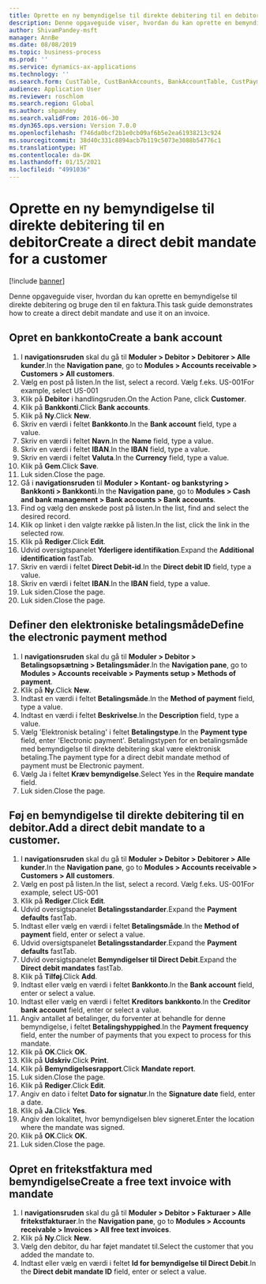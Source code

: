 ```yaml
---
title: Oprette en ny bemyndigelse til direkte debitering til en debitor
description: Denne opgaveguide viser, hvordan du kan oprette en bemyndigelse til direkte debitering og bruge den til en faktura.
author: ShivamPandey-msft
manager: AnnBe
ms.date: 08/08/2019
ms.topic: business-process
ms.prod: ''
ms.service: dynamics-ax-applications
ms.technology: ''
ms.search.form: CustTable, CustBankAccounts, BankAccountTable, CustPaymMode, CustDirectDebitMandate, BankAccountTableLookUp, SrsReportViewerForm,  LogisticsAddressCityLookup, CustFreeInvoice, CustTableLookup
audience: Application User
ms.reviewer: roschlom
ms.search.region: Global
ms.author: shpandey
ms.search.validFrom: 2016-06-30
ms.dyn365.ops.version: Version 7.0.0
ms.openlocfilehash: f746da0bcf2b1e0cb09af6b5e2ea61938213c924
ms.sourcegitcommit: 38d40c331c8894acb7b119c5073e3088b54776c1
ms.translationtype: HT
ms.contentlocale: da-DK
ms.lasthandoff: 01/15/2021
ms.locfileid: "4991036"
---
```

# <a name="create-a-direct-debit-mandate-for-a-customer"></a><span data-ttu-id="ce52e-103">Oprette en ny bemyndigelse til direkte debitering til en debitor</span><span class="sxs-lookup"><span data-stu-id="ce52e-103">Create a direct debit mandate for a customer</span></span>

[!include [banner](../../includes/banner.md)]

<span data-ttu-id="ce52e-104">Denne opgaveguide viser, hvordan du kan oprette en bemyndigelse til direkte debitering og bruge den til en faktura.</span><span class="sxs-lookup"><span data-stu-id="ce52e-104">This task guide demonstrates how to create a direct debit mandate and use it on an invoice.</span></span>


## <a name="create-a-bank-account"></a><span data-ttu-id="ce52e-105">Opret en bankkonto</span><span class="sxs-lookup"><span data-stu-id="ce52e-105">Create a bank account</span></span>
1. <span data-ttu-id="ce52e-106">I **navigationsruden** skal du gå til **Moduler > Debitor > Debitorer > Alle kunder**.</span><span class="sxs-lookup"><span data-stu-id="ce52e-106">In the **Navigation pane**, go to **Modules > Accounts receivable > Customers > All customers**.</span></span>
2. <span data-ttu-id="ce52e-107">Vælg en post på listen.</span><span class="sxs-lookup"><span data-stu-id="ce52e-107">In the list, select a record.</span></span> <span data-ttu-id="ce52e-108">Vælg f.eks. US-001</span><span class="sxs-lookup"><span data-stu-id="ce52e-108">For example, select US-001</span></span>
3. <span data-ttu-id="ce52e-109">Klik på **Debitor** i handlingsruden.</span><span class="sxs-lookup"><span data-stu-id="ce52e-109">On the Action Pane, click **Customer**.</span></span>
4. <span data-ttu-id="ce52e-110">Klik på **Bankkonti**.</span><span class="sxs-lookup"><span data-stu-id="ce52e-110">Click **Bank accounts**.</span></span>
5. <span data-ttu-id="ce52e-111">Klik på **Ny**.</span><span class="sxs-lookup"><span data-stu-id="ce52e-111">Click **New**.</span></span>
6. <span data-ttu-id="ce52e-112">Skriv en værdi i feltet **Bankkonto**.</span><span class="sxs-lookup"><span data-stu-id="ce52e-112">In the **Bank account** field, type a value.</span></span>
7. <span data-ttu-id="ce52e-113">Skriv en værdi i feltet **Navn**.</span><span class="sxs-lookup"><span data-stu-id="ce52e-113">In the **Name** field, type a value.</span></span>
8. <span data-ttu-id="ce52e-114">Skriv en værdi i feltet **IBAN**.</span><span class="sxs-lookup"><span data-stu-id="ce52e-114">In the **IBAN** field, type a value.</span></span>
9. <span data-ttu-id="ce52e-115">Skriv en værdi i feltet **Valuta**.</span><span class="sxs-lookup"><span data-stu-id="ce52e-115">In the **Currency** field, type a value.</span></span>
10. <span data-ttu-id="ce52e-116">Klik på **Gem**.</span><span class="sxs-lookup"><span data-stu-id="ce52e-116">Click **Save**.</span></span>
11. <span data-ttu-id="ce52e-117">Luk siden.</span><span class="sxs-lookup"><span data-stu-id="ce52e-117">Close the page.</span></span>
12. <span data-ttu-id="ce52e-118">Gå i **navigationsruden** til **Moduler > Kontant- og bankstyring > Bankkonti > Bankkonti**.</span><span class="sxs-lookup"><span data-stu-id="ce52e-118">In the **Navigation pane**, go to **Modules > Cash and bank management > Bank accounts > Bank accounts**.</span></span>
13. <span data-ttu-id="ce52e-119">Find og vælg den ønskede post på listen.</span><span class="sxs-lookup"><span data-stu-id="ce52e-119">In the list, find and select the desired record.</span></span>
14. <span data-ttu-id="ce52e-120">Klik op linket i den valgte række på listen.</span><span class="sxs-lookup"><span data-stu-id="ce52e-120">In the list, click the link in the selected row.</span></span>
15. <span data-ttu-id="ce52e-121">Klik på **Rediger**.</span><span class="sxs-lookup"><span data-stu-id="ce52e-121">Click **Edit**.</span></span>
16. <span data-ttu-id="ce52e-122">Udvid oversigtspanelet **Yderligere identifikation**.</span><span class="sxs-lookup"><span data-stu-id="ce52e-122">Expand the **Additional identification** fastTab.</span></span>
17. <span data-ttu-id="ce52e-123">Skriv en værdi i feltet **Direct Debit-id**.</span><span class="sxs-lookup"><span data-stu-id="ce52e-123">In the **Direct debit ID** field, type a value.</span></span>
18. <span data-ttu-id="ce52e-124">Skriv en værdi i feltet **IBAN**.</span><span class="sxs-lookup"><span data-stu-id="ce52e-124">In the **IBAN** field, type a value.</span></span>
19. <span data-ttu-id="ce52e-125">Luk siden.</span><span class="sxs-lookup"><span data-stu-id="ce52e-125">Close the page.</span></span>
20. <span data-ttu-id="ce52e-126">Luk siden.</span><span class="sxs-lookup"><span data-stu-id="ce52e-126">Close the page.</span></span>

## <a name="define-the-electronic-payment-method"></a><span data-ttu-id="ce52e-127">Definer den elektroniske betalingsmåde</span><span class="sxs-lookup"><span data-stu-id="ce52e-127">Define the electronic payment method</span></span>
1. <span data-ttu-id="ce52e-128">I **navigationsruden** skal du gå til **Moduler > Debitor > Betalingsopsætning > Betalingsmåder**.</span><span class="sxs-lookup"><span data-stu-id="ce52e-128">In the **Navigation pane**, go to **Modules > Accounts receivable > Payments setup > Methods of payment**.</span></span>
2. <span data-ttu-id="ce52e-129">Klik på **Ny**.</span><span class="sxs-lookup"><span data-stu-id="ce52e-129">Click **New**.</span></span>
3. <span data-ttu-id="ce52e-130">Indtast en værdi i feltet **Betalingsmåde**.</span><span class="sxs-lookup"><span data-stu-id="ce52e-130">In the **Method of payment** field, type a value.</span></span>
4. <span data-ttu-id="ce52e-131">Indtast en værdi i feltet **Beskrivelse**.</span><span class="sxs-lookup"><span data-stu-id="ce52e-131">In the **Description** field, type a value.</span></span>
5. <span data-ttu-id="ce52e-132">Vælg 'Elektronisk betaling' i feltet **Betalingstype**.</span><span class="sxs-lookup"><span data-stu-id="ce52e-132">In the **Payment type** field, enter 'Electronic payment'.</span></span> <span data-ttu-id="ce52e-133">Betalingstypen for en betalingsmåde med bemyndigelse til direkte debitering skal være elektronisk betaling.</span><span class="sxs-lookup"><span data-stu-id="ce52e-133">The payment type for a direct debit mandate method of payment must be Electronic payment.</span></span>
6. <span data-ttu-id="ce52e-134">Vælg Ja i feltet **Kræv bemyndigelse**.</span><span class="sxs-lookup"><span data-stu-id="ce52e-134">Select Yes in the **Require mandate** field.</span></span>
7. <span data-ttu-id="ce52e-135">Luk siden.</span><span class="sxs-lookup"><span data-stu-id="ce52e-135">Close the page.</span></span>

## <a name="add-a-direct-debit-mandate-to-a-customer"></a><span data-ttu-id="ce52e-136">Føj en bemyndigelse til direkte debitering til en debitor.</span><span class="sxs-lookup"><span data-stu-id="ce52e-136">Add a direct debit mandate to a customer.</span></span>
1. <span data-ttu-id="ce52e-137">I **navigationsruden** skal du gå til **Moduler > Debitor > Debitorer > Alle kunder**.</span><span class="sxs-lookup"><span data-stu-id="ce52e-137">In the **Navigation pane**, go to **Modules > Accounts receivable > Customers > All customers**.</span></span>
2. <span data-ttu-id="ce52e-138">Vælg en post på listen.</span><span class="sxs-lookup"><span data-stu-id="ce52e-138">In the list, select a record.</span></span> <span data-ttu-id="ce52e-139">Vælg f.eks. US-001</span><span class="sxs-lookup"><span data-stu-id="ce52e-139">For example, select US-001</span></span>
3. <span data-ttu-id="ce52e-140">Klik på **Rediger**.</span><span class="sxs-lookup"><span data-stu-id="ce52e-140">Click **Edit**.</span></span>
4. <span data-ttu-id="ce52e-141">Udvid oversigtspanelet **Betalingsstandarder**.</span><span class="sxs-lookup"><span data-stu-id="ce52e-141">Expand the **Payment defaults** fastTab.</span></span>
5. <span data-ttu-id="ce52e-142">Indtast eller vælg en værdi i feltet **Betalingsmåde**.</span><span class="sxs-lookup"><span data-stu-id="ce52e-142">In the **Method of payment** field, enter or select a value.</span></span>
6. <span data-ttu-id="ce52e-143">Udvid oversigtspanelet **Betalingsstandarder**.</span><span class="sxs-lookup"><span data-stu-id="ce52e-143">Expand the **Payment defaults** fastTab.</span></span>
7. <span data-ttu-id="ce52e-144">Udvid oversigtspanelet **Bemyndigelser til Direct Debit**.</span><span class="sxs-lookup"><span data-stu-id="ce52e-144">Expand the **Direct debit mandates** fastTab.</span></span>
8. <span data-ttu-id="ce52e-145">Klik på **Tilføj**.</span><span class="sxs-lookup"><span data-stu-id="ce52e-145">Click **Add**.</span></span>
9. <span data-ttu-id="ce52e-146">Indtast eller vælg en værdi i feltet **Bankkonto**.</span><span class="sxs-lookup"><span data-stu-id="ce52e-146">In the **Bank account** field, enter or select a value.</span></span>
10. <span data-ttu-id="ce52e-147">Indtast eller vælg en værdi i feltet **Kreditors bankkonto**.</span><span class="sxs-lookup"><span data-stu-id="ce52e-147">In the **Creditor bank account** field, enter or select a value.</span></span>
11. <span data-ttu-id="ce52e-148">Angiv antallet af betalinger, du forventer at behandle for denne bemyndigelse, i feltet **Betalingshyppighed**.</span><span class="sxs-lookup"><span data-stu-id="ce52e-148">In the **Payment frequency** field, enter the number of payments that you expect to process for this mandate.</span></span>
12. <span data-ttu-id="ce52e-149">Klik på **OK**.</span><span class="sxs-lookup"><span data-stu-id="ce52e-149">Click **OK**.</span></span>
13. <span data-ttu-id="ce52e-150">Klik på **Udskriv**.</span><span class="sxs-lookup"><span data-stu-id="ce52e-150">Click **Print**.</span></span>
14. <span data-ttu-id="ce52e-151">Klik på **Bemyndigelsesrapport**.</span><span class="sxs-lookup"><span data-stu-id="ce52e-151">Click **Mandate report**.</span></span>
15. <span data-ttu-id="ce52e-152">Luk siden.</span><span class="sxs-lookup"><span data-stu-id="ce52e-152">Close the page.</span></span>
16. <span data-ttu-id="ce52e-153">Klik på **Rediger**.</span><span class="sxs-lookup"><span data-stu-id="ce52e-153">Click **Edit**.</span></span>
17. <span data-ttu-id="ce52e-154">Angiv en dato i feltet **Dato for signatur**.</span><span class="sxs-lookup"><span data-stu-id="ce52e-154">In the **Signature date** field, enter a date.</span></span>
18. <span data-ttu-id="ce52e-155">Klik på **Ja**.</span><span class="sxs-lookup"><span data-stu-id="ce52e-155">Click **Yes**.</span></span>
19. <span data-ttu-id="ce52e-156">Angiv den lokalitet, hvor bemyndigelsen blev signeret.</span><span class="sxs-lookup"><span data-stu-id="ce52e-156">Enter the location where the mandate was signed.</span></span>
20. <span data-ttu-id="ce52e-157">Klik på **OK**.</span><span class="sxs-lookup"><span data-stu-id="ce52e-157">Click **OK**.</span></span>
21. <span data-ttu-id="ce52e-158">Luk siden.</span><span class="sxs-lookup"><span data-stu-id="ce52e-158">Close the page.</span></span>

## <a name="create-a-free-text-invoice-with-mandate"></a><span data-ttu-id="ce52e-159">Opret en fritekstfaktura med bemyndigelse</span><span class="sxs-lookup"><span data-stu-id="ce52e-159">Create a free text invoice with mandate</span></span>
1. <span data-ttu-id="ce52e-160">I **navigationsruden** skal du gå til **Moduler > Debitor > Fakturaer > Alle fritekstfakturaer**.</span><span class="sxs-lookup"><span data-stu-id="ce52e-160">In the **Navigation pane**, go to **Modules > Accounts receivable > Invoices > All free text invoices**.</span></span>
2. <span data-ttu-id="ce52e-161">Klik på **Ny**.</span><span class="sxs-lookup"><span data-stu-id="ce52e-161">Click **New**.</span></span>
3. <span data-ttu-id="ce52e-162">Vælg den debitor, du har føjet mandatet til.</span><span class="sxs-lookup"><span data-stu-id="ce52e-162">Select the customer that you added the mandate to.</span></span>
4. <span data-ttu-id="ce52e-163">Indtast eller vælg en værdi i feltet **Id for bemyndigelse til Direct Debit**.</span><span class="sxs-lookup"><span data-stu-id="ce52e-163">In the **Direct debit mandate ID** field, enter or select a value.</span></span>

